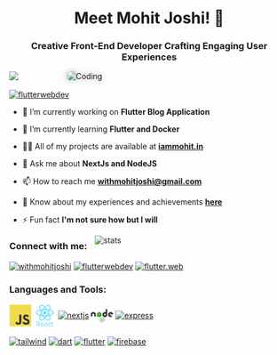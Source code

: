 <div class="display: grid;justify-content: center;align-items: center;width:100%;">
<!-- <img align="center" alt="Code" style="border-radius:0;margin-bottom:0.5rem;width:100%" src="./images/banner.gif" width="100%"/> -->
<!-- <img align="center" alt="Code" style="border-radius:0;margin-bottom:0.5rem;width:100%" src="https://i.pinimg.com/originals/50/1b/b2/501bb2f8db59ca0f3f34beed80ade6af.gif" /> -->
</div>

<h1 align="center">Meet Mohit Joshi! 🌟</h1>
<h3 align="center">Creative Front-End Developer Crafting Engaging User Experiences</h3>
<!-- <img align="right" alt="Coding" width="400" style="border-radius:1.5rem;filter: drop-shadow(0px 0px 6px rgb(0,0,0,0.3));" src="https://cdn.dribbble.com/users/1187278/screenshots/16762086/media/10ba6161c70f3edd67f34e229b62b852.gif" /> -->
<img align="right" alt="Coding" width="400" style="border-radius:1.5rem;filter: drop-shadow(0px 0px 6px rgb(0,0,0,0.3));" src="./images/avatar.gif" />

<p align="left">
<img src="https://visitor-badge.laobi.icu/badge?page_id=withmohitjoshi.withmohitjoshi&left_color=red&left_text=Views"/></p>

<p align="left"> 
<a href="https://twitter.com/flutterwebdev" target="blank"><img src="https://img.shields.io/twitter/follow/flutterwebdev?logo=twitter&style=for-the-badge" alt="flutterwebdev" /></a> </p>

- 🔭 I’m currently working on **Flutter Blog Application**

- 🌱 I’m currently learning **Flutter and Docker**

- 👨‍💻 All of my projects are available at [**iammohit.in**](https://iammohit.in/)

- 💬 Ask me about **NextJs and NodeJS**

- 📫 How to reach me **withmohitjoshi@gmail.com**

- 📄 Know about my experiences and achievements [**here**](https://iammohit.in/static/media/Mohit-Resume.7ed47b6fee1371ac420a.pdf)

- ⚡ Fun fact **I'm not sure how but I will**

<p><img align="right" src="https://github-readme-stats.vercel.app/api/top-langs?username=withmohitjoshi&show_icons=true&locale=en&layout=compact&theme=dracula" alt="stats" width="350"/></p>

<h3 align="left">Connect with me:</h3>
<p align="left"> <a href="https://linkedin.com/in/withmohitjoshi" target="blank"><img align="center" src="https://raw.githubusercontent.com/rahuldkjain/github-profile-readme-generator/master/src/images/icons/Social/linked-in-alt.svg" alt="withmohitjoshi" height="30" width="40" /></a> <a href="https://twitter.com/flutterwebdev" target="blank"><img align="center" src="https://raw.githubusercontent.com/rahuldkjain/github-profile-readme-generator/master/src/images/icons/Social/twitter.svg" alt="flutterwebdev" height="30" width="40" /></a> <a href="https://instagram.com/flutter.web" target="blank"><img align="center" src="https://raw.githubusercontent.com/rahuldkjain/github-profile-readme-generator/master/src/images/icons/Social/instagram.svg" alt="flutter.web" height="30" width="40" /></a> </p>

<h3 align="left">Languages and Tools:</h3>
<p align="left">
<a href="https://developer.mozilla.org/en-US/docs/Web/JavaScript" target="blank"><img src="https://raw.githubusercontent.com/devicons/devicon/master/icons/javascript/javascript-original.svg" alt="javascript" width="40" align="center"/></a> 
<a href="https://reactjs.org/" target="blank"><img src="https://raw.githubusercontent.com/devicons/devicon/master/icons/react/react-original-wordmark.svg" alt="react" width="40" align="center"/></a>
<a href="https://nextjs.org/" target="blank"><img src="https://cdn.jsdelivr.net/gh/devicons/devicon@latest/icons/nextjs/nextjs-original.svg" alt="nextjs" width="40" align="center"/></a>
<a href="https://nodejs.org" target="blank"><img src="https://raw.githubusercontent.com/devicons/devicon/master/icons/nodejs/nodejs-original-wordmark.svg" alt="nodejs" width="40" align="center"/></a>
<a href="https://expressjs.com" target="blank"><img src="https://cdn.jsdelivr.net/gh/devicons/devicon@latest/icons/express/express-original.svg" alt="express" width="40" align="center"/></a><br/><br/>
<a href="https://tailwindcss.com/" target="blank"><img src="https://www.vectorlogo.zone/logos/tailwindcss/tailwindcss-icon.svg" alt="tailwind" width="40" align="center"/></a>
<a href="https://dart.dev" target="blank"><img src="https://www.vectorlogo.zone/logos/dartlang/dartlang-icon.svg" alt="dart" width="40" align="center"/></a>
<a href="https://flutter.dev" target="blank"><img src="https://www.vectorlogo.zone/logos/flutterio/flutterio-icon.svg" alt="flutter" width="40" align="center"/></a>
<a href="https://firebase.google.com/" target="blank"><img src="https://www.vectorlogo.zone/logos/firebase/firebase-icon.svg" alt="firebase" width="40" align="center"/></a>
</p>

<!-- <p><img align="right" src="https://github-readme-stats.vercel.app/api/top-langs?username=withmohitjoshi&show_icons=true&locale=en&layout=compact&theme=dracula" alt="withmohitjoshi" /></p> -->

<!-- <p>&nbsp;&nbsp;&nbsp;<img align="center" src="https://github-readme-stats.vercel.app/api?username=withmohitjoshi&show_icons=true&locale=en" alt="withmohitjoshi" /></p> -->
